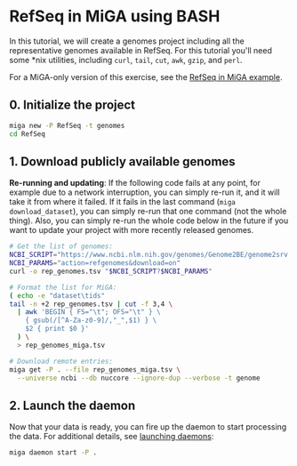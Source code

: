 # RefSeq in MiGA using BASH

In this tutorial, we will create a genomes project including all the
representative genomes available in RefSeq. For this tutorial you'll need some
\*nix utilities, including `curl`, `tail`, `cut`, `awk`, `gzip`, and `perl`.

For a MiGA-only version of this exercise, see the
[RefSeq in MiGA example](deploy-refseq.md).

## 0. Initialize the project

```bash
miga new -P RefSeq -t genomes
cd RefSeq
```

## 1. Download publicly available genomes

**Re-running and updating**: If the following code fails at any point, for
example due to a network interruption, you can simply re-run it, and it will
take it from where it failed. If it fails in the last command
(`miga download_dataset`), you can simply re-run that one command (not the whole
thing). Also, you can simply re-run the whole code below in the future if you
want to update your project with more recently released genomes.

```bash
# Get the list of genomes:
NCBI_SCRIPT="https://www.ncbi.nlm.nih.gov/genomes/Genome2BE/genome2srv.cgi"
NCBI_PARAMS="action=refgenomes&download=on"
curl -o rep_genomes.tsv "$NCBI_SCRIPT?$NCBI_PARAMS"

# Format the list for MiGA:
( echo -e "dataset\tids"
tail -n +2 rep_genomes.tsv | cut -f 3,4 \
  | awk 'BEGIN { FS="\t"; OFS="\t" } \
    { gsub(/[^A-Za-z0-9]/,"_",$1) } \
    $2 { print $0 }'
  ) \
  > rep_genomes_miga.tsv

# Download remote entries:
miga get -P . --file rep_genomes_miga.tsv \
  --universe ncbi --db nuccore --ignore-dup --verbose -t genome
```

## 2. Launch the daemon

Now that your data is ready, you can fire up the daemon to start processing the
data. For additional details, see [launching daemons](daemons.md):

```bash
miga daemon start -P .
```
